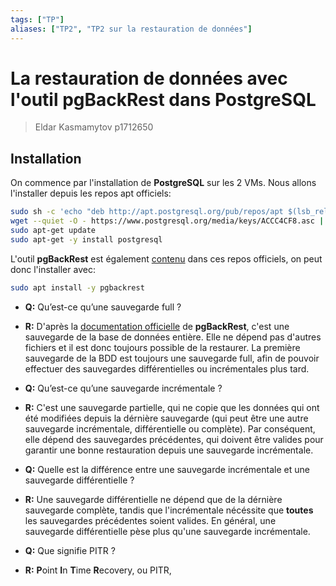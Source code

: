 ```yaml
---
tags: ["TP"]
aliases: ["TP2", "TP2 sur la restauration de données"]
---
```


# La restauration de données avec l'outil pgBackRest dans PostgreSQL

> Eldar Kasmamytov
> p1712650

Installation
---

On commence par l'installation de **PostgreSQL** sur les 2 VMs. Nous allons l'installer depuis les repos apt officiels:  

```bash
sudo sh -c 'echo "deb http://apt.postgresql.org/pub/repos/apt $(lsb_release -cs)-pgdg main" > /etc/apt/sources.list.d/pgdg.list'  
wget --quiet -O - https://www.postgresql.org/media/keys/ACCC4CF8.asc | sudo apt-key add -  
sudo apt-get update  
sudo apt-get -y install postgresql
```

L'outil **pgBackRest** est également [contenu](https://www.postgresql.org/download/products/1-administrationdevelopment-tools/) dans ces repos officiels, on peut donc l'installer avec:  

```bash
sudo apt install -y pgbackrest
```

- **Q:** Qu’est-ce qu’une sauvegarde full ?  
- **R:** D'après la [documentation officielle](https://pgbackrest.org/user-guide.html#concept/backup) de **pgBackRest**, c'est une sauvegarde de la base de données entière. Elle ne dépend pas d'autres fichiers et il est donc toujours possible de la restaurer. La première sauvegarde de la BDD est toujours une sauvegarde full, afin de pouvoir effectuer des sauvegardes différentielles ou incrémentales plus tard.  

- **Q:** Qu’est-ce qu’une sauvegarde incrémentale ?  
- **R:** C'est une sauvegarde partielle, qui ne copie que les données qui ont été modifiées depuis la dérnière sauvegarde (qui peut être une autre sauvegarde incrémentale, différentielle ou complète). Par conséquent, elle dépend des sauvegardes précédentes, qui doivent être valides pour garantir une bonne restauration depuis une sauvegarde incrémentale.  

- **Q:** Quelle est la différence entre une sauvegarde incrémentale et une sauvegarde différentielle ?  
- **R:** Une sauvegarde différentielle ne dépend que de la dérnière sauvegarde complète, tandis que l'incrémentale nécéssite que **toutes** les sauvegardes précédentes soient valides. En général, une sauvegarde différentielle pèse plus qu'une sauvegarde incrémentale.  

- **Q:** Que signifie PITR ?  
- **R:** **P**oint **I**n **T**ime **R**ecovery, ou PITR, 
